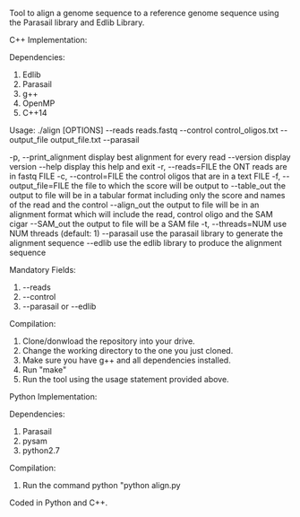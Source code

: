 Tool to align a genome sequence to a reference genome sequence using the Parasail library and Edlib Library.

C++ Implementation:

Dependencies: 
1. Edlib
2. Parasail
3. g++
4. OpenMP
5. C++14

Usage:
./align [OPTIONS] --reads reads.fastq --control control_oligos.txt --output_file output_file.txt --parasail

  -p, --print_alignment                display best alignment for every read
      --version                        display version
      --help                           display this help and exit
  -r, --reads=FILE                     the ONT reads are in fastq FILE
  -c, --control=FILE                   the control oligos that are in a text FILE
  -f, --output_file=FILE               the file to which the score will be output to
      --table_out                      the output to file will be in a tabular format including only the score and names of the read and the control
      --align_out                      the output to file will be in an alignment format which will include the read, control oligo and the SAM cigar
      --SAM_out                        the output to file will be a SAM file
  -t, --threads=NUM                    use NUM threads (default: 1)
      --parasail                       use the parasail library to generate the alignment sequence
      --edlib                          use the edlib library to produce the alignment sequence

Mandatory Fields:
1. --reads
2. --control
3. --parasail or --edlib

Compilation:
1. Clone/donwload the repository into your drive.
2. Change the working directory to the one you just cloned.
3. Make sure you have g++ and all dependencies installed.
4. Run "make"
5. Run the tool using the usage statement provided above.



Python Implementation:

Dependencies:
1. Parasail
2. pysam
3. python2.7

Compilation:
1. Run the command python "python align.py <path to reads files with file name> <path to control file with file name>

Coded in Python and C++. 


